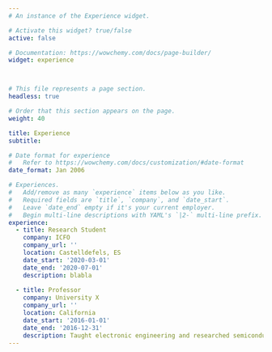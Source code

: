```yaml
---
# An instance of the Experience widget.

# Activate this widget? true/false
active: false

# Documentation: https://wowchemy.com/docs/page-builder/
widget: experience



# This file represents a page section.
headless: true

# Order that this section appears on the page.
weight: 40

title: Experience
subtitle:

# Date format for experience
#   Refer to https://wowchemy.com/docs/customization/#date-format
date_format: Jan 2006

# Experiences.
#   Add/remove as many `experience` items below as you like.
#   Required fields are `title`, `company`, and `date_start`.
#   Leave `date_end` empty if it's your current employer.
#   Begin multi-line descriptions with YAML's `|2-` multi-line prefix.
experience:
  - title: Research Student
    company: ICFO
    company_url: ''
    location: Castelldefels, ES
    date_start: '2020-03-01'
    date_end: '2020-07-01'
    description: blabla
        
  - title: Professor
    company: University X
    company_url: ''
    location: California
    date_start: '2016-01-01'
    date_end: '2016-12-31'
    description: Taught electronic engineering and researched semiconductor physics.
---
```

